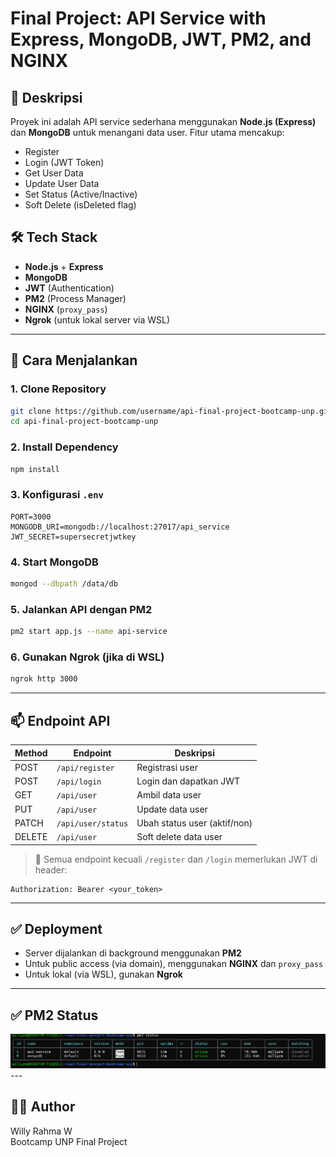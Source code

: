 # Final Project: API Service with Express, MongoDB, JWT, PM2, and NGINX

## 📌 Deskripsi
Proyek ini adalah API service sederhana menggunakan **Node.js (Express)** dan **MongoDB** untuk menangani data user. Fitur utama mencakup:

- Register
- Login (JWT Token)
- Get User Data
- Update User Data
- Set Status (Active/Inactive)
- Soft Delete (isDeleted flag)

## 🛠️ Tech Stack

- **Node.js** + **Express**
- **MongoDB**
- **JWT** (Authentication)
- **PM2** (Process Manager)
- **NGINX** (`proxy_pass`)
- **Ngrok** (untuk lokal server via WSL)

---

## 🚀 Cara Menjalankan

### 1. Clone Repository
```bash
git clone https://github.com/username/api-final-project-bootcamp-unp.git
cd api-final-project-bootcamp-unp
```

### 2. Install Dependency
```bash
npm install
```

### 3. Konfigurasi `.env`
```env
PORT=3000
MONGODB_URI=mongodb://localhost:27017/api_service
JWT_SECRET=supersecretjwtkey
```

### 4. Start MongoDB
```bash
mongod --dbpath /data/db
```

### 5. Jalankan API dengan PM2
```bash
pm2 start app.js --name api-service
```

### 6. Gunakan Ngrok (jika di WSL)
```bash
ngrok http 3000
```

---

## 📫 Endpoint API

| Method | Endpoint                | Deskripsi                    |
|--------|-------------------------|------------------------------|
| POST   | `/api/register`         | Registrasi user              |
| POST   | `/api/login`            | Login dan dapatkan JWT       |
| GET    | `/api/user`             | Ambil data user              |
| PUT    | `/api/user`             | Update data user             |
| PATCH  | `/api/user/status`      | Ubah status user (aktif/non) |
| DELETE | `/api/user`             | Soft delete data user        |

> 🔐 Semua endpoint kecuali `/register` dan `/login` memerlukan JWT di header:
```
Authorization: Bearer <your_token>
```

---

## ✅ Deployment

- Server dijalankan di background menggunakan **PM2**
- Untuk public access (via domain), menggunakan **NGINX** dan `proxy_pass`
- Untuk lokal (via WSL), gunakan **Ngrok**

---
## ✅ PM2 Status
<img src="pm2.png" width="700"/>
---

## 👨‍💻 Author
Willy Rahma W  
Bootcamp UNP Final Project
